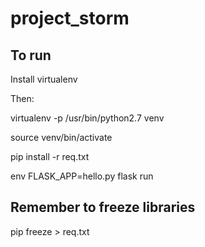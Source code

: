 # project_storm

## To run

Install virtualenv

Then:

virtualenv -p /usr/bin/python2.7 venv

source venv/bin/activate

pip install -r req.txt

env FLASK_APP=hello.py flask run

## Remember to freeze libraries

pip freeze > req.txt
